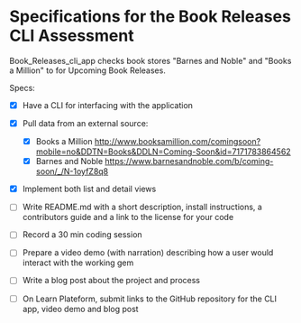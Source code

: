 # Specifications for the Book Releases CLI Assessment

Book_Releases_cli_app checks book stores "Barnes and Noble" and "Books a Million" to for Upcoming Book Releases.

Specs:
- [x] Have a CLI for interfacing with the application
- [x] Pull data from an external source:
  - [x] Books a Million http://www.booksamillion.com/comingsoon?mobile=no&DDTN=Books&DDLN=Coming-Soon&id=7171783864562
  - [x] Barnes and Noble https://www.barnesandnoble.com/b/coming-soon/_/N-1oyfZ8q8

- [x] Implement both list and detail views
- [ ] Write README.md with a short description, install instructions, a contributors guide and
      a link to the license for your code
- [ ] Record a 30 min coding session
- [ ] Prepare a video demo (with narration) describing how a user would interact with the working gem
- [ ] Write a blog post about the project and process
- [ ] On Learn Plateform, submit links to the GitHub repository for the CLI app, video demo and blog post

